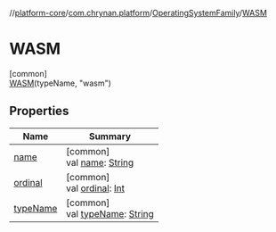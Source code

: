 //[platform-core](../../../../index.md)/[com.chrynan.platform](../../index.md)/[OperatingSystemFamily](../index.md)/[WASM](index.md)

# WASM

[common]\
[WASM](index.md)(typeName, "wasm")

## Properties

| Name | Summary |
|---|---|
| [name](name.md) | [common]<br>val [name](name.md): [String](https://kotlinlang.org/api/latest/jvm/stdlib/kotlin/-string/index.html) |
| [ordinal](ordinal.md) | [common]<br>val [ordinal](ordinal.md): [Int](https://kotlinlang.org/api/latest/jvm/stdlib/kotlin/-int/index.html) |
| [typeName](type-name.md) | [common]<br>val [typeName](type-name.md): [String](https://kotlinlang.org/api/latest/jvm/stdlib/kotlin/-string/index.html) |
